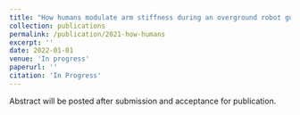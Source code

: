 ```yaml
---
title: "How humans modulate arm stiffness during an overground robot guided experiment?"
collection: publications
permalink: /publication/2021-how-humans
excerpt: ''
date: 2022-01-01
venue: 'In progress'
paperurl: ''
citation: 'In Progress'
---
```

Abstract will be posted after submission and acceptance for publication.
